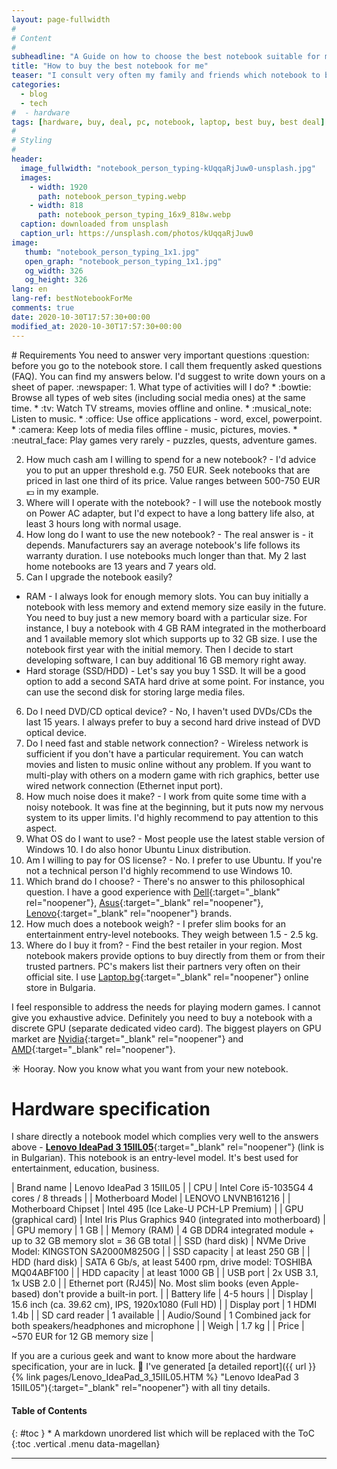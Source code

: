 ```yaml
---
layout: page-fullwidth
#
# Content
#
subheadline: "A Guide on how to choose the best notebook suitable for my needs"
title: "How to buy the best notebook for me"
teaser: "I consult very often my family and friends which notebook to buy. Many people are confused due to the infinite number of options on the market. I try to sort my thoughts on the topic. I hope to help you make an informed decision."
categories:
  - blog
  - tech
#  - hardware
tags: [hardware, buy, deal, pc, notebook, laptop, best buy, best deal]
#
# Styling
#
header:
  image_fullwidth: "notebook_person_typing-kUqqaRjJuw0-unsplash.jpg"
  images:
    - width: 1920
      path: notebook_person_typing.webp
    - width: 818
      path: notebook_person_typing_16x9_818w.webp
  caption: downloaded from unsplash
  caption_url: https://unsplash.com/photos/kUqqaRjJuw0
image:
   thumb: "notebook_person_typing_1x1.jpg"
   open_graph: "notebook_person_typing_1x1.jpg"
   og_width: 326
   og_height: 326
lang: en
lang-ref: bestNotebookForMe
comments: true
date: 2020-10-30T17:57:30+00:00
modified_at: 2020-10-30T17:57:30+00:00
---
```

<div class="grid-x" id="postTop">
<div class="cell medium-9">
# Requirements
You need to answer very important questions :question: before you go to the notebook store. I call them frequently asked questions (FAQ). You can find my answers below. I'd suggest to write down yours on a sheet of paper. :newspaper:
1. What type of activities will I do?
  * :bowtie: Browse all types of web sites (including social media ones) at the same time.
  * :tv: Watch TV streams, movies offline and online.
  * :musical_note: Listen to music.
  * :office: Use office applications - word, excel, powerpoint.
  * :camera: Keep lots of media files offline - music, pictures, movies.
  * :neutral_face: Play games very rarely - puzzles, quests, adventure games.
  
2. How much cash am I willing to spend for a new notebook? -
  I'd advice you to put an upper threshold e.g. 750 EUR. Seek notebooks that are priced in last one third of its price. Value ranges between 500-750 EUR :euro: in my example.  
3. Where will I operate with the notebook? - 
  I will use the notebook mostly on Power AC adapter, but I'd expect to have a long battery life also, at least 3 hours long with normal usage.
4. How long do I want to use the new notebook? -
  The real answer is - it depends. Manufacturers say an average notebook's life follows its warranty duration. I use notebooks much longer than that. My 2 last home notebooks are 13 years and 7 years old.
5. Can I upgrade the notebook easily?
  * RAM - I always look for enough memory slots. You can buy initially a notebook with less memory and extend memory size easily in the future. You need to buy just a new memory board with a particular size. For instance, I buy a notebook with 4 GB RAM integrated in the motherboard and 1 available memory slot which supports up to 32 GB size. I use the notebook first year with the initial memory. Then I decide to start developing software, I can buy additional 16 GB memory right away.
  * Hard storage (SSD/HDD) - Let's say you buy 1 SSD. It will be a good option to add a second SATA hard drive at some point. For instance, you can use the second disk for storing large media files.
6. Do I need DVD/CD optical device? - No, I haven't used DVDs/CDs the last 15 years. I always prefer to buy a second hard drive instead of DVD optical device.
7. Do I need fast and stable network connection? - Wireless network is sufficient if you don't have a particular requirement. You can watch movies and listen to music online without any problem. If you want to multi-play with others on a modern game with rich graphics, better use wired network connection (Ethernet input port).
8. How much noise does it make? - I work from quite some time with a noisy notebook. It was fine at the beginning, but it puts now my nervous system to its upper limits. I'd highly recommend to pay attention to this aspect.
7. What OS do I want to use? - Most people use the latest stable version of Windows 10. I do also honor Ubuntu Linux distribution.
8. Am I willing to pay for OS license? - No. I prefer to use Ubuntu. If you're not a technical person I'd highly recommend to use Windows 10.
9. Which brand do I choose? - There's no answer to this philosophical question. I have a good experience with [Dell](https://www.dell.com/ "Dell"){:target="_blank" rel="noopener"}, [Asus](https://www.asus.com/ "Asus"){:target="_blank" rel="noopener"}, [Lenovo](https://www.lenovo.com/ "Lenovo"){:target="_blank" rel="noopener"} brands.
10. How much does a notebook weigh? - I prefer slim books for an entertainment entry-level notebooks. They weigh between 1.5 - 2.5 kg.
11. Where do I buy it from? - Find the best retailer in your region. Most notebook makers provide options to buy directly from them or from their trusted partners. PC's makers list their partners very often on their official site. I use [Laptop.bg](https://laptop.bg/ "Laptop.BG"){:target="_blank" rel="noopener"} online store in Bulgaria.

I feel responsible to address the needs for playing modern games. I cannot give you exhaustive advice. Definitely you need to buy a notebook with a discrete GPU (separate dedicated video card). The biggest players on GPU market are [Nvidia](https://www.nvidia.com/ "Nvidia"){:target="_blank" rel="noopener"} and [AMD](https://www.amd.com/en/graphics/radeon-rx-graphics "AMD"){:target="_blank" rel="noopener"}. 

:sunny: Hooray. Now you know what you want from your new notebook.

# Hardware specification
I share directly a notebook model which complies very well to the answers above - [**Lenovo IdeaPad 3 15IIL05**](https://www.lenovo.com/bg/bg/laptops/ideapad/300-series/IdeaPad-3i-15ITL5/p/88IPS301421){:target="_blank" rel="noopener"} (link is in Bulgarian). This notebook is an entry-level model. It's best used for entertainment, education, business.

| Brand name | Lenovo IdeaPad 3 15IIL05 |
| CPU | Intel Core i5-1035G4 4 cores / 8 threads |
| Motherboard Model | LENOVO LNVNB161216 |
| Motherboard Chipset | Intel 495 (Ice Lake-U PCH-LP Premium) |
| GPU (graphical card) | Intel Iris Plus Graphics 940 (integrated into motherboard) |
| GPU memory | 1 GB |
| Memory (RAM) | 4 GB DDR4 integrated module + up to 32 GB memory slot = 36 GB total |
| SSD (hard disk) | NVMe Drive Model: KINGSTON SA2000M8250G |
| SSD capacity | at least 250 GB |
| HDD (hard disk) | SATA 6 Gb/s, at least 5400 rpm, drive model: TOSHIBA MQ04ABF100 |
| HDD capacity | at least 1000 GB |
| USB port | 2x USB 3.1, 1x USB 2.0 |
| Ethernet port (RJ45)| No. Most slim books (even Apple-based) don't provide a built-in port. |
| Battery life | 4-5 hours |
| Display | 15.6 inch (ca. 39.62 cm), IPS, 1920x1080 (Full HD) |
| Display port | 1 HDMI 1.4b |
| SD card reader | 1 available |
| Audio/Sound | 1 Combined jack for both speakers/headphones and microphone |
| Weigh | 1.7 kg |
| Price | ~570 EUR for 12 GB memory size |

If you are a curious geek and want to know more about the hardware specification, your are in luck. :gift_heart: I've generated [a detailed report]({{ url }}{% link pages/Lenovo_IdeaPad_3_15IIL05.HTM %} "Lenovo IdeaPad 3 15IIL05"){:target="_blank" rel="noopener"} with all tiny details.
</div>

<div class="cell auto show-for-medium sticky-container" data-sticky-container>
<nav class="sticky" data-sticky data-anchor="postTop" data-sticky-on="medium" data-margin-top="10">
<h4> Table of Contents</h4>
{: #toc }
* A markdown unordered list which will be replaced with the ToC
{:toc .vertical .menu data-magellan}
<hr class="docs-toc-divider small">
</nav>
</div>
</div>
